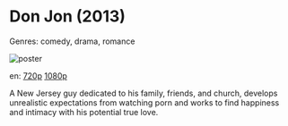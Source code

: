 # Don Jon (2013)

Genres: comedy, drama, romance

![poster](http://image.tmdb.org/t/p/w500/lyglSFUcbfig1ANSwlg89WwvZnI.jpg)

en:
  [720p](magnet:?xt=urn:btih:3AE122A2AC094190FBA651EE1822B231CE8E4768&tr=udp://glotorrents.pw:6969/announce&tr=udp://tracker.opentrackr.org:1337/announce&tr=udp://torrent.gresille.org:80/announce&tr=udp://tracker.openbittorrent.com:80&tr=udp://tracker.coppersurfer.tk:6969&tr=udp://tracker.leechers-paradise.org:6969&tr=udp://p4p.arenabg.ch:1337&tr=udp://tracker.internetwarriors.net:1337)
  [1080p](magnet:?xt=urn:btih:B4658CCF0C2947ED8CF3E602E02C4F9E092E2EC4&tr=udp://glotorrents.pw:6969/announce&tr=udp://tracker.opentrackr.org:1337/announce&tr=udp://torrent.gresille.org:80/announce&tr=udp://tracker.openbittorrent.com:80&tr=udp://tracker.coppersurfer.tk:6969&tr=udp://tracker.leechers-paradise.org:6969&tr=udp://p4p.arenabg.ch:1337&tr=udp://tracker.internetwarriors.net:1337)
  


A New Jersey guy dedicated to his family, friends, and church, develops unrealistic expectations from watching porn and works to find happiness and intimacy with his potential true love.